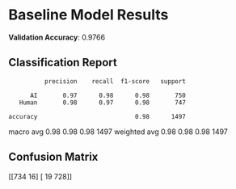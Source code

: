 # Baseline Model Results

**Validation Accuracy**: 0.9766

## Classification Report
              precision    recall  f1-score   support

          AI       0.97      0.98      0.98       750
       Human       0.98      0.97      0.98       747

    accuracy                           0.98      1497
   macro avg       0.98      0.98      0.98      1497
weighted avg       0.98      0.98      0.98      1497


## Confusion Matrix
[[734  16]
 [ 19 728]]